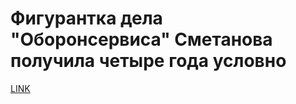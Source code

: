 # Фигурантка дела "Оборонсервиса" Сметанова получила четыре года условно



[LINK](https://varlamov.ru/1654903.html)